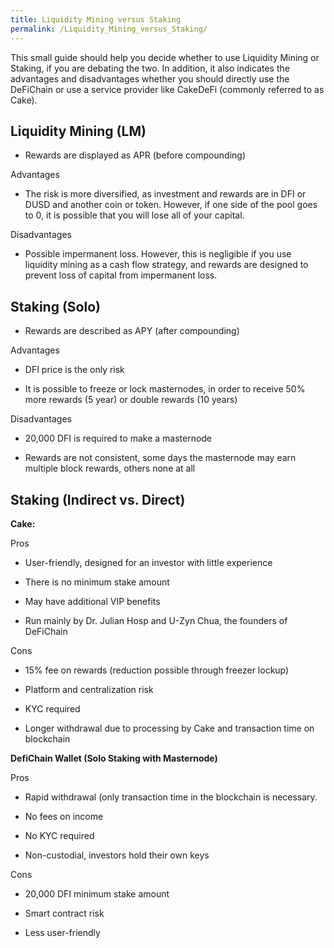 ```yaml
---
title: Liquidity Mining versus Staking
permalink: /Liquidity_Mining_versus_Staking/
---
```


This small guide should help you decide whether to use Liquidity Mining
or Staking, if you are debating the two. In addition, it also indicates
the advantages and disadvantages whether you should directly use the
DeFiChain or use a service provider like CakeDeFi (commonly referred to
as Cake).

## Liquidity Mining (LM)

- Rewards are displayed as APR (before compounding)

Advantages

- The risk is more diversified, as investment and rewards are in DFI or
DUSD and another coin or token. However, if one side of the pool goes to
0, it is possible that you will lose all of your capital.

Disadvantages

- Possible impermanent loss. However, this is negligible if you use
liquidity mining as a cash flow strategy, and rewards are designed to
prevent loss of capital from impermanent loss.

## Staking (Solo)

- Rewards are described as APY (after compounding)

Advantages

- DFI price is the only risk

- It is possible to freeze or lock masternodes, in order to receive 50%
more rewards (5 year) or double rewards (10 years)

Disadvantages

- 20,000 DFI is required to make a masternode

- Rewards are not consistent, some days the masternode may earn
multiple block rewards, others none at all

## Staking (Indirect vs. Direct)

**Cake:**

Pros

- User-friendly, designed for an investor with little experience

- There is no minimum stake amount

- May have additional VIP benefits

- Run mainly by Dr. Julian Hosp and U-Zyn Chua, the founders of
DeFiChain

Cons

- 15% fee on rewards (reduction possible through freezer lockup)

- Platform and centralization risk

- KYC required

- Longer withdrawal due to processing by Cake and transaction time on
blockchain

**DefiChain Wallet (Solo Staking with Masternode)**

Pros

- Rapid withdrawal (only transaction time in the blockchain is
necessary.

- No fees on income

- No KYC required

- Non-custodial, investors hold their own keys

Cons

- 20,000 DFI minimum stake amount

- Smart contract risk

- Less user-friendly